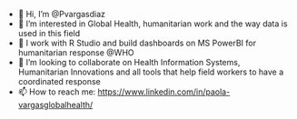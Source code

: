 - 👋 Hi, I’m @Pvargasdiaz
- 👀 I’m interested in Global Health, humanitarian work and the way data is used in this field
- 🌱 I work with R Studio and build dashboards on MS PowerBI for humanitarian response @WHO 
- 💞️ I’m looking to collaborate on Health Information Systems, Humanitarian Innovations and all tools that help field workers to have a coordinated response
- 📫 How to reach me: https://www.linkedin.com/in/paola-vargasglobalhealth/

<!---
Pvargasdiaz/Pvargasdiaz is a ✨ special ✨ repository because its `README.md` (this file) appears on your GitHub profile.
You can click the Preview link to take a look at your changes.
--->
